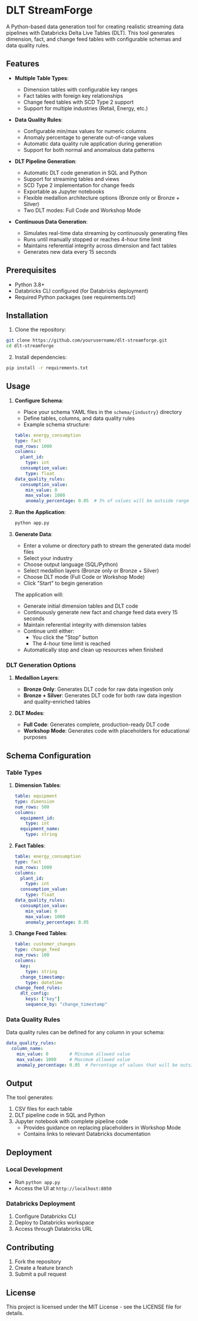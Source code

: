 # DLT StreamForge

A Python-based data generation tool for creating realistic streaming data pipelines with Databricks Delta Live Tables (DLT). This tool generates dimension, fact, and change feed tables with configurable schemas and data quality rules.

## Features

- **Multiple Table Types**:
  - Dimension tables with configurable key ranges
  - Fact tables with foreign key relationships
  - Change feed tables with SCD Type 2 support
  - Support for multiple industries (Retail, Energy, etc.)

- **Data Quality Rules**:
  - Configurable min/max values for numeric columns
  - Anomaly percentage to generate out-of-range values
  - Automatic data quality rule application during generation
  - Support for both normal and anomalous data patterns

- **DLT Pipeline Generation**:
  - Automatic DLT code generation in SQL and Python
  - Support for streaming tables and views
  - SCD Type 2 implementation for change feeds
  - Exportable as Jupyter notebooks
  - Flexible medallion architecture options (Bronze only or Bronze + Silver)
  - Two DLT modes: Full Code and Workshop Mode

- **Continuous Data Generation**:
  - Simulates real-time data streaming by continuously generating files
  - Runs until manually stopped or reaches 4-hour time limit
  - Maintains referential integrity across dimension and fact tables
  - Generates new data every 15 seconds

## Prerequisites

- Python 3.8+
- Databricks CLI configured (for Databricks deployment)
- Required Python packages (see requirements.txt)

## Installation

1. Clone the repository:
```bash
git clone https://github.com/yourusername/dlt-streamforge.git
cd dlt-streamforge
```

2. Install dependencies:
```bash
pip install -r requirements.txt
```

## Usage

1. **Configure Schema**:
   - Place your schema YAML files in the `schema/{industry}` directory
   - Define tables, columns, and data quality rules
   - Example schema structure:
   ```yaml
   table: energy_consumption
   type: fact
   num_rows: 1000
   columns:
     plant_id:
       type: int
     consumption_value:
       type: float
   data_quality_rules:
     consumption_value:
       min_value: 0
       max_value: 1000
       anomaly_percentage: 0.05  # 5% of values will be outside range
   ```

2. **Run the Application**:
   ```bash
   python app.py
   ```

3. **Generate Data**:
   - Enter a volume or directory path to stream the generated data model files
   - Select your industry
   - Choose output language (SQL/Python)
   - Select medallion layers (Bronze only or Bronze + Silver)
   - Choose DLT mode (Full Code or Workshop Mode)
   - Click "Start" to begin generation

   The application will:
   - Generate initial dimension tables and DLT code
   - Continuously generate new fact and change feed data every 15 seconds
   - Maintain referential integrity with dimension tables
   - Continue until either:
     * You click the "Stop" button
     * The 4-hour time limit is reached
   - Automatically stop and clean up resources when finished

### DLT Generation Options

1. **Medallion Layers**:
   - **Bronze Only**: Generates DLT code for raw data ingestion only
   - **Bronze + Silver**: Generates DLT code for both raw data ingestion and quality-enriched tables

2. **DLT Modes**:
   - **Full Code**: Generates complete, production-ready DLT code
   - **Workshop Mode**: Generates code with placeholders for educational purposes

## Schema Configuration

### Table Types

1. **Dimension Tables**:
   ```yaml
   table: equipment
   type: dimension
   num_rows: 500
   columns:
     equipment_id:
       type: int
     equipment_name:
       type: string
   ```

2. **Fact Tables**:
   ```yaml
   table: energy_consumption
   type: fact
   num_rows: 1000
   columns:
     plant_id:
       type: int
     consumption_value:
       type: float
   data_quality_rules:
     consumption_value:
       min_value: 0
       max_value: 1000
       anomaly_percentage: 0.05
   ```

3. **Change Feed Tables**:
   ```yaml
   table: customer_changes
   type: change_feed
   num_rows: 100
   columns:
     key:
       type: string
     change_timestamp:
       type: datetime
   change_feed_rules:
     dlt_config:
       keys: ["key"]
       sequence_by: "change_timestamp"
   ```

### Data Quality Rules

Data quality rules can be defined for any column in your schema:

```yaml
data_quality_rules:
  column_name:
    min_value: 0        # Minimum allowed value
    max_value: 1000     # Maximum allowed value
    anomaly_percentage: 0.05  # Percentage of values that will be outside range
```

## Output

The tool generates:
1. CSV files for each table
2. DLT pipeline code in SQL and Python
3. Jupyter notebook with complete pipeline code
   - Provides guidance on replacing placeholders in Workshop Mode
   - Contains links to relevant Databricks documentation

## Deployment

### Local Development
- Run `python app.py`
- Access the UI at `http://localhost:8050`

### Databricks Deployment
1. Configure Databricks CLI
2. Deploy to Databricks workspace
3. Access through Databricks URL

## Contributing

1. Fork the repository
2. Create a feature branch
3. Submit a pull request

## License

This project is licensed under the MIT License - see the LICENSE file for details.
